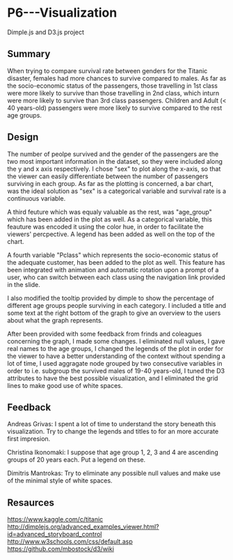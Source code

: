 # P6---Visualization
Dimple.js and D3.js project

## Summary
When trying to compare survival rate between genders for the Titanic disaster, females had more chances to survive compared to males. As far as the socio-economic status of the passengers, those travelling in 1st class were more likely to survive than those travelling in 2nd class, which inturn were more likely to survive than 3rd class passengers. Children and Adult (< 40 years-old) passengers were more likely to survive compared to the rest age groups.

## Design
The number of peolpe survived and the gender of the passengers are the two most important information in the dataset, so they were included along the y and x axis respectively. I chose "sex" to plot along the x-axis, so that the viewer can easily differentiate between the number of passengers surviving in each group. As far as the plotting is concerned, a bar chart, was the ideal solution as "sex" is a categorical variable and survival rate is a continuous variable.

A third feuture which was equaly valuable as the rest, was "age_group" which has been added in the plot as well. As a categorical variable, this feauture was encoded it using the color hue, in order to facilitate the viewers' percpective. A legend has been added as well on the top of the chart.

A fourth variable "Pclass" which represents the socio-economic status of the adequate customer, has been added to the plot as well. This feature has been integrated with animation and automatic rotation upon a prompt of a user, who can switch between each class using the navigation link provided in the slide.

I also modified the tooltip provided by dimple to show the percentage of different age groups people surviving in each category. I included a title and some text at the right bottom of the graph to give an overview to the users about what the graph represents.

After been provided with some feedback from frinds and coleagues concerning the graph, I made some changes. I eliminated null values, I gave real names to the age groups, I changed the legends of the plot in order for the viewer to have a better understanding of the context without spending a lot of time, I used aggragate node grouped by two consecutive variables in order to i.e. subgroup the survived males of 19-40 years-old, I tuned the D3 attributes to have the best possible visualization, and I eliminated the grid lines to make good use of white spaces.

## Feedback
Andreas Grivas: I spent a lot of time to understand the story beneath this visualization. Try to change the legends and titles to for an more accurate first impresion.

Christina Ikonomaki: I suppose that age group 1, 2, 3 and 4 are ascending groups of 20 years each. Put a legend on these.

Dimitris Mantrokas: Try to eliminate any possible null values and make use of the minimal style of white spaces.  

## Resaurces
https://www.kaggle.com/c/titanic
http://dimplejs.org/advanced_examples_viewer.html?id=advanced_storyboard_control
http://www.w3schools.com/css/default.asp
https://github.com/mbostock/d3/wiki